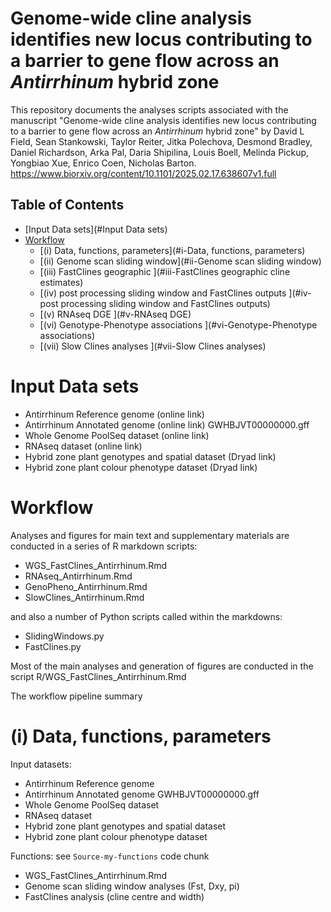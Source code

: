 # Genome-wide cline analysis identifies new locus contributing to a barrier to gene flow across an _Antirrhinum_ hybrid zone

This repository documents the analyses scripts associated with the manuscript "Genome-wide cline analysis identifies new locus contributing to a barrier to gene flow across an _Antirrhinum_ hybrid zone" by David L Field, Sean Stankowski, Taylor Reiter, Jitka Polechova, Desmond Bradley, Daniel Richardson, Arka Pal, Daria Shipilina, Louis Boell, Melinda Pickup, Yongbiao Xue, Enrico Coen, Nicholas Barton. https://www.biorxiv.org/content/10.1101/2025.02.17.638607v1.full

## Table of Contents
- [Input Data sets](#Input Data sets)
- [Workflow](#methods)
  - [(i) Data, functions, parameters](#i-Data, functions, parameters)
  - [(ii) Genome scan sliding window](#ii-Genome scan sliding window)
  - [(iii) FastClines geographic ](#iii-FastClines geographic cline estimates)
  - [(iv) post processing sliding window and FastClines outputs ](#iv-post processing sliding window and FastClines outputs)
  - [(v) RNAseq DGE ](#v-RNAseq DGE)
  - [(vi) Genotype-Phenotype associations ](#vi-Genotype-Phenotype associations)
  - [(vii) Slow Clines analyses ](#vii-Slow Clines analyses)

# Input Data sets

- Antirrhinum Reference genome (online link)
- Antirrhinum Annotated genome (online link) GWHBJVT00000000.gff
- Whole Genome PoolSeq dataset (online link)
- RNAseq dataset (online link)
- Hybrid zone plant genotypes and spatial dataset (Dryad link)
- Hybrid zone plant colour phenotype dataset (Dryad link)

# Workflow

Analyses and figures for main text and supplementary materials are conducted in a series of R markdown scripts:

- WGS_FastClines_Antirrhinum.Rmd
- RNAseq_Antirrhinum.Rmd
- GenoPheno_Antirrhinum.Rmd
- SlowClines_Antirrhinum.Rmd

and also a number of Python scripts called within the markdowns:

- SlidingWindows.py
- FastClines.py

Most of the main analyses and generation of figures are conducted in the  script R/WGS_FastClines_Antirrhinum.Rmd

The workflow pipeline summary

# (i) Data, functions, parameters

Input datasets:

- Antirrhinum Reference genome 
- Antirrhinum Annotated genome GWHBJVT00000000.gff
- Whole Genome PoolSeq dataset
- RNAseq dataset
- Hybrid zone plant genotypes and spatial dataset
- Hybrid zone plant colour phenotype dataset

Functions: see `Source-my-functions` code chunk

- WGS_FastClines_Antirrhinum.Rmd
- Genome scan sliding window analyses (Fst, Dxy, pi)
- FastClines analysis (cline centre and width)
